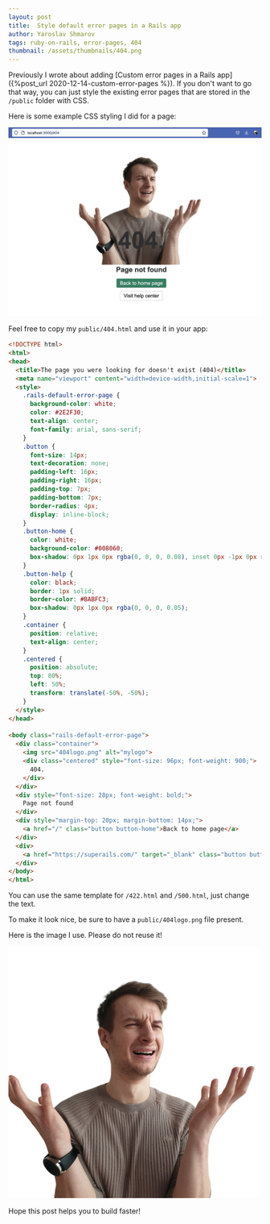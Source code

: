 ```yaml
---
layout: post
title:  Style default error pages in a Rails app
author: Yaroslav Shmarov
tags: ruby-on-rails, error-pages, 404
thumbnail: /assets/thumbnails/404.png
---
```


Previously I wrote about adding [Custom error pages in a Rails app]({%post_url 2020-12-14-custom-error-pages %}). If you don't want to go that way, you can just style the existing error pages that are stored in the `/public` folder with CSS.

Here is some example CSS styling I did for a page:

![styled 404 page](/assets/images/styled-404-page.png)

Feel free to copy my `public/404.html` and use it in your app:

```html
<!DOCTYPE html>
<html>
<head>
  <title>The page you were looking for doesn't exist (404)</title>
  <meta name="viewport" content="width=device-width,initial-scale=1">
  <style>
    .rails-default-error-page {
      background-color: white;
      color: #2E2F30;
      text-align: center;
      font-family: arial, sans-serif;
    }
    .button {      
      font-size: 14px;
      text-decoration: none;
      padding-left: 16px;
      padding-right: 16px;
      padding-top: 7px;
      padding-bottom: 7px;
      border-radius: 4px;
      display: inline-block;
    }
    .button-home {
      color: white;
      background-color: #008060;
      box-shadow: 0px 1px 0px rgba(0, 0, 0, 0.08), inset 0px -1px 0px rgba(0, 0, 0, 0.2);
    }
    .button-help {
      color: black;
      border: 1px solid;
      border-color: #BABFC3;
      box-shadow: 0px 1px 0px rgba(0, 0, 0, 0.05);
    }
    .container {
      position: relative;
      text-align: center;
    }
    .centered {
      position: absolute;
      top: 80%;
      left: 50%;
      transform: translate(-50%, -50%);
    }
  </style>
</head>

<body class="rails-default-error-page">
  <div class="container">
    <img src="404logo.png" alt="mylogo">
    <div class="centered" style="font-size: 96px; font-weight: 900;">
      404.
    </div>
  </div>
  <div style="font-size: 28px; font-weight: bold;">
    Page not found
  </div>
  <div style="margin-top: 20px; margin-bottom: 14px;">
    <a href="/" class="button button-home">Back to home page</a>
  </div>
  <div>
    <a href="https://superails.com/" target="_blank" class="button button-help">Visit help center</a>
  </div>
</body>
</html>
```

You can use the same template for `/422.html` and `/500.html`, just change the text.

To make it look nice, be sure to have a `public/404logo.png` file present.

Here is the image I use. Please do not reuse it!

![404 facial expression](/assets/images/404logo.png)

Hope this post helps you to build faster!
